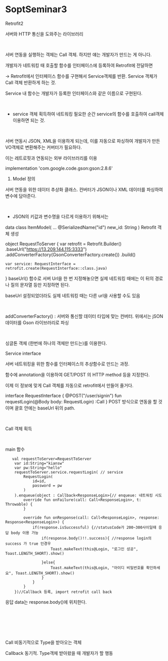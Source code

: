 # SoptSeminar3
Retrofit2

서버와 HTTP 통신을 도와주는 라이브러리

​

서버 연동을 실행하는 객체는 Call 객체. 하지만 얘는 개발자가 만드는 게 아니다. 

개발자가 네트워킹 때 호출할 함수를 인터페이스에 등록하여 Retrofit에 전달하면

 -> Retrofit에서 인터페이스 함수를 구현해서  Service객체를 반환. Service 객체가 Call 객체 반환하게 하는 것.

Service 내 함수는 개발자가 등록한 인터페이스와 같은 이름으로 구현된다.

​

- service 객체 획득하여 네트워킹 필요한 순간 service의 함수를 호출하여 call객체 이용하면 되는 것.

​

서버 연동시 JSON, XML을 이용하게 되는데, 이를 자동으로 파싱하여 개발자가 만든 VO객체로 변환해주는 커버터가 필요하다. 

이는 레트로핏과 연동되는 외부 라이브러리를 이용

implementation 'com.google.code.gson:gson:2.8.6'
1. Model 정의

서버 연동을 위한 데이터 추상화 클래스. 컨버터가 JSON이나 XML 데이터를 파싱하여 변수에 담아준다. 

​

* JSON의 키값과 변수명을 다르게 이용하기 위해서는 

data class ItemModel(
    ...
    @SerializedName("id")
    new_id: String
)
Retrofit 객체 생성

  object RequestToServer {
    var retrofit = Retrofit.Builder()
        .baseUrl("https://13.209.144.115:3333")
        .addConverterFactory(GsonConverterFactory.create())
        .build()

    var service: RequestInterface = retrofit.create(RequestInterface::class.java)
}
baseUrl() 함수로 서버 Url을 한 번 지정해놓으면 실제 네트워킹 때에는 이 뒤의 경로나 질의 문자열 등만 지정하면 된다.

baseUrl 설정되었더라도 실제 네트워킹 때는 다른 url을 사용할 수도 있음

​

addConverterFactory() : 서버와 통신할 데이터 타입에 맞는 컨버터. 위에서는 jSON 데이터를 Gson 라이브러리로 파싱

​

싱글톤 객체 (한번에 하나의 객체만 만드는)를 이용한다. 

Service interface

서버 네트워킹을 위한 함수를 인터페이스의 추상함수로 만드는 과정.

함수에 annotation을 이용하여 GET/POST 의 HTTP method 등을 지정한다.

이제 이 정보에 맞게 Call 객체를 자동으로 retrofit에서 만들어 줄거다. 

interface RequestInterface {
    @POST("/user/signin")
    fun requestLogin(@Body body: RequestLogin) :Call<ResponseLogin>
}
POST 방식으로 연동을 할 것이며 괄호 안에는 baseUrl 뒤의 path.

​

Call 객체 획득

​

main 함수

       val requestToServer=RequestToServer
        var id:String="kiansw"
        var pw:String="hello"
        requestToServer.service.requestLogin( // service
            RequestLogin(
                id=id,
                password = pw
            ) 
        ).enqueue(object : Callback<ResponseLogin>{// enqueue: 네트워킹 시도
            override fun onFailure(call: Call<ResponseLogin>, t: Throwable) {
            }

            override fun onResponse(call: Call<ResponseLogin>, response: Response<ResponseLogin>) {
                if(response.isSuccessful) {//statusCode가 200~300사이일때 응답 body 이용 가능
                    if(response.body()!!.success){ //response login의 success 가 true 인경우
                        Toast.makeText(this@Login, "로그인 성공", Toast.LENGTH_SHORT).show()

                    }else{
                        Toast.makeText(this@Login, "아이디 비밀번호를 확인하세요", Toast.LENGTH_SHORT).show()
                    }
                }
            }
        })//Callback 등록, import retrofit call back
응답 data는 response.body()에 위치한다.

​

​

​

Call<Type> 비동기적으로 Type을 받아오는 객체

Callback<Type> 동기적. Type객체 받아왔을 때 개발자가 할 행동
